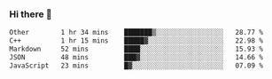 ### Hi there 👋

<!--
**WShiBin/WShiBin** is a ✨ _special_ ✨ repository because its `README.md` (this file) appears on your GitHub profile.

Here are some ideas to get you started:

- 🔭 I’m currently working on ...
- 🌱 I’m currently learning ...
- 👯 I’m looking to collaborate on ...
- 🤔 I’m looking for help with ...
- 💬 Ask me about ...
- 📫 How to reach me: ...
- 😄 Pronouns: ...
- ⚡ Fun fact: ...
-->

<!--START_SECTION:waka-->

```txt
Other        1 hr 34 mins    ███████▒░░░░░░░░░░░░░░░░░   28.77 %
C++          1 hr 15 mins    █████▓░░░░░░░░░░░░░░░░░░░   22.98 %
Markdown     52 mins         ████░░░░░░░░░░░░░░░░░░░░░   15.93 %
JSON         48 mins         ███▓░░░░░░░░░░░░░░░░░░░░░   14.66 %
JavaScript   23 mins         █▓░░░░░░░░░░░░░░░░░░░░░░░   07.09 %
```

<!--END_SECTION:waka-->
